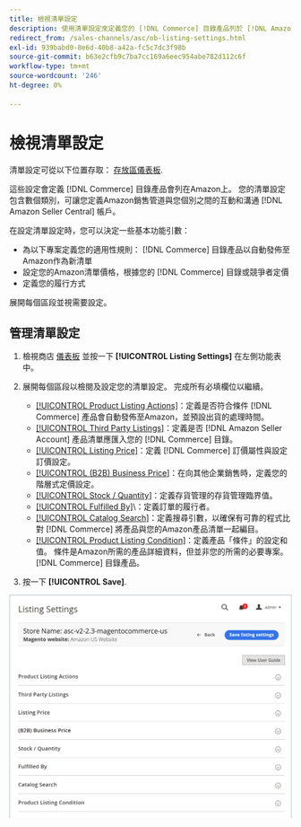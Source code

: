 ```yaml
---
title: 檢視清單設定
description: 使用清單設定來定義您的 [!DNL Commerce] 目錄產品列於 [!DNL Amazon Marketplace].
redirect_from: /sales-channels/asc/ob-listing-settings.html
exl-id: 939babd0-8e6d-40b8-a42a-fc5c7dc3f98b
source-git-commit: b63e2cfb9c7ba7cc169a6eec954abe782d112c6f
workflow-type: tm+mt
source-wordcount: '246'
ht-degree: 0%

---
```


# 檢視清單設定

清單設定可從以下位置存取： [存放區儀表板](./amazon-store-dashboard.md).

這些設定會定義 [!DNL Commerce] 目錄產品會列在Amazon上。 您的清單設定包含數個類別，可讓您定義Amazon銷售管道與您個別之間的互動和溝通 [!DNL Amazon Seller Central] 帳戶。

在設定清單設定時，您可以決定一些基本功能引數：

- 為以下專案定義您的適用性規則： [!DNL Commerce] 目錄產品以自動發佈至Amazon作為新清單
- 設定您的Amazon清單價格，根據您的 [!DNL Commerce] 目錄或競爭者定價
- 定義您的履行方式

展開每個區段並視需要設定。

## 管理清單設定

1. 檢視商店 [儀表板](./amazon-store-dashboard.md) 並按一下 **[!UICONTROL Listing Settings]** 在左側功能表中。

1. 展開每個區段以檢閱及設定您的清單設定。 完成所有必填欄位以繼續。

   - [[!UICONTROL Product Listing Actions]](./product-listing-actions.md)：定義是否符合條件 [!DNL Commerce] 產品會自動發佈至Amazon，並預設出貨的處理時間。
   - [[!UICONTROL Third Party Listings]](./third-party-listing-settings.md)：定義是否 [!DNL Amazon Seller Account] 產品清單應匯入您的 [!DNL Commerce] 目錄。
   - [[!UICONTROL Listing Price]](./listing-price.md)：定義 [!DNL Commerce] 訂價屬性與設定訂價設定。
   - [[!UICONTROL (B2B) Business Price]](./business-pricing.md)：在向其他企業銷售時，定義您的階層式定價設定。
   - [[!UICONTROL Stock / Quantity]](./stock-quantity.md)：定義存貨管理的存貨管理臨界值。
   - [[!UICONTROL Fulfilled By]](./fulfilled-by.md)\：定義訂單的履行者。
   - [[!UICONTROL Catalog Search]](./catalog-search.md)：定義搜尋引數，以確保有可靠的程式比對 [!DNL Commerce] 將產品與您的Amazon產品清單一起編目。
   - [[!UICONTROL Product Listing Condition]](./product-listing-condition.md)：定義產品「條件」的設定和值。 條件是Amazon所需的產品詳細資料，但並非您的所需的必要專案。 [!DNL Commerce] 目錄產品。

1. 按一下 **[!UICONTROL Save]**.

![清單設定](assets/amazon-listing-settings.png)
